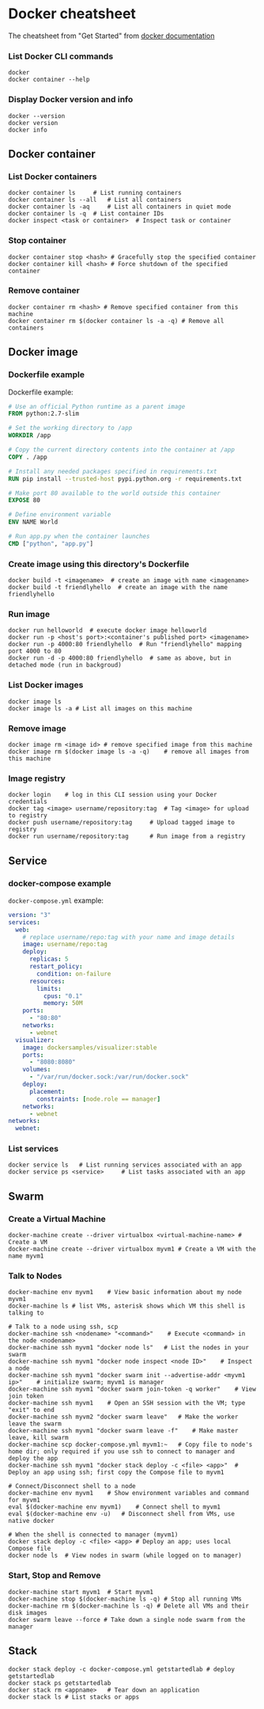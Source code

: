 # Docker cheatsheet

The cheatsheet from "Get Started" from [docker documentation](https://docs.docker.com/get-started/)

### List Docker CLI commands

```shell
docker
docker container --help
```

### Display Docker version and info

```shell
docker --version
docker version
docker info
```

## Docker container

### List Docker containers 

```shell
docker container ls     # List running containers
docker container ls --all   # List all containers
docker container ls -aq     # List all containers in quiet mode
docker container ls -q  # List container IDs
docker inspect <task or container>  # Inspect task or container
```

### Stop container

```shell
docker container stop <hash> # Gracefully stop the specified container
docker container kill <hash> # Force shutdown of the specified container
```

### Remove container

```shell
docker container rm <hash> # Remove specified container from this machine
docker container rm $(docker container ls -a -q) # Remove all containers
```

## Docker image

### Dockerfile example

Dockerfile example:
```Dockerfile
# Use an official Python runtime as a parent image
FROM python:2.7-slim

# Set the working directory to /app
WORKDIR /app

# Copy the current directory contents into the container at /app
COPY . /app

# Install any needed packages specified in requirements.txt
RUN pip install --trusted-host pypi.python.org -r requirements.txt

# Make port 80 available to the world outside this container
EXPOSE 80

# Define environment variable
ENV NAME World

# Run app.py when the container launches
CMD ["python", "app.py"]
```

### Create image using this directory's Dockerfile

```shell
docker build -t <imagename>  # create an image with name <imagename>
docker build -t friendlyhello  # create an image with the name friendlyhello
```

### Run image

```shell
docker run helloworld  # execute docker image helloworld
docker run -p <host's port>:<container's published port> <imagename>
docker run -p 4000:80 friendlyhello  # Run "friendlyhello" mapping port 4000 to 80
docker run -d -p 4000:80 friendlyhello  # same as above, but in detached mode (run in backgroud)
```

### List Docker images

```shell
docker image ls
docker image ls -a # List all images on this machine
```

### Remove image

```shell
docker image rm <image id> # remove specified image from this machine
docker image rm $(docker image ls -a -q)    # remove all images from this machine
```

### Image registry

```shell
docker login    # log in this CLI session using your Docker credentials
docker tag <image> username/repository:tag  # Tag <image> for upload to registry
docker push username/repository:tag     # Upload tagged image to registry
docker run username/repository:tag      # Run image from a registry
```


## Service

### docker-compose example

`docker-compose.yml` example:
```yml
version: "3"
services:
  web:
    # replace username/repo:tag with your name and image details
    image: username/repo:tag
    deploy:
      replicas: 5
      restart_policy:
        condition: on-failure
      resources:
        limits:
          cpus: "0.1"
          memory: 50M
    ports:
      - "80:80"
    networks:
      - webnet
  visualizer:
    image: dockersamples/visualizer:stable
    ports:
      - "8080:8080"
    volumes:
      - "/var/run/docker.sock:/var/run/docker.sock"
    deploy:
      placement:
        constraints: [node.role == manager]
    networks:
      - webnet
networks:
  webnet:
```

### List services

```shell
docker service ls   # List running services associated with an app
docker service ps <service>     # List tasks associated with an app
```


## Swarm

### Create a Virtual Machine

```shell
docker-machine create --driver virtualbox <virtual-machine-name> # Create a VM
docker-machine create --driver virtualbox myvm1 # Create a VM with the name myvm1
```

### Talk to Nodes

```shell
docker-machine env myvm1    # View basic information about my node myvm1
docker-machine ls # list VMs, asterisk shows which VM this shell is talking to

# Talk to a node using ssh, scp
docker-machine ssh <nodename> "<command>"    # Execute <command> in the node <nodename>
docker-machine ssh myvm1 "docker node ls"   # List the nodes in your swarm
docker-machine ssh myvm1 "docker node inspect <node ID>"    # Inspect a node
docker-machine ssh myvm1 "docker swarm init --advertise-addr <myvm1 ip>"    # initialize swarm; myvm1 is manager
docker-machine ssh myvm1 "docker swarm join-token -q worker"    # View join token
docker-machine ssh myvm1    # Open an SSH session with the VM; type "exit" to end
docker-machine ssh myvm2 "docker swarm leave"   # Make the worker leave the swarm
docker-machine ssh myvm1 "docker swarm leave -f"    # Make master leave, kill swarm
docker-machine scp docker-compose.yml myvm1:~   # Copy file to node's home dir; only required if you use ssh to connect to manager and deploy the app
docker-machine ssh myvm1 "docker stack deploy -c <file> <app>"  # Deploy an app using ssh; first copy the Compose file to myvm1 

# Connect/Disconnect shell to a node
docker-machine env myvm1    # Show environment variables and command for myvm1
eval $(docker-machine env myvm1)    # Connect shell to myvm1
eval $(docker-machine env -u)   # Disconnect shell from VMs, use native docker

# When the shell is connected to manager (myvm1)
docker stack deploy -c <file> <app> # Deploy an app; uses local Compose file 
docker node ls  # View nodes in swarm (while logged on to manager)
```

### Start, Stop and Remove

```shell
docker-machine start myvm1  # Start myvm1
docker-machine stop $(docker-machine ls -q) # Stop all running VMs
docker-machine rm $(docker-machine ls -q) # Delete all VMs and their disk images
docker swarm leave --force # Take down a single node swarm from the manager
```


## Stack

```shell
docker stack deploy -c docker-compose.yml getstartedlab # deploy getstartedlab
docker stack ps getstartedlab
docker stack rm <appname>   # Tear down an application
docker stack ls # List stacks or apps
```
